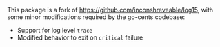 This package is a fork of https://github.com/inconshreveable/log15, with some
minor modifications required by the go-cents codebase:

 * Support for log level `trace`
 * Modified behavior to exit on `critical` failure

